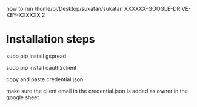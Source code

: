 how to run
/home/pi/Desktop/sukatan/sukatan XXXXXX-GOOGLE-DRIVE-KEY-XXXXXX 2

# Installation steps
sudo pip install gspread

sudo pip install oauth2client

copy and paste credential.json

make sure the client email in the credential.json is added as owner in the google sheet
